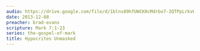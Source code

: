 ```yaml
---
audio: https://drive.google.com/file/d/1blns89hfUWCK0cMdrbo7-2QTPpLrkvHc/view
date: 2013-12-08
preacher: brad-evans
scripture: Mark 7:1-23
series: the-gospel-of-mark
title: Hypocrites Unmasked
---
```

